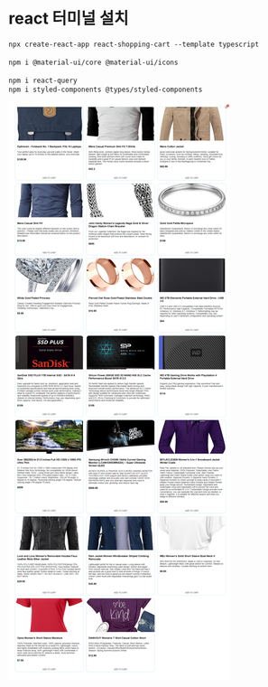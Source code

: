 # react 터미널 설치

    npx create-react-app react-shopping-cart --template typescript

    npm i @material-ui/core @material-ui/icons

    npm i react-query
    npm i styled-components @types/styled-components

[<img alt="shoppingPJ" src="https://github.com/alstjd0051/react-shopping-cart/blob/master/public/localhost_3000_.png?raw=true">](https://github.com/alstjd0051/react-shopping-cart)
